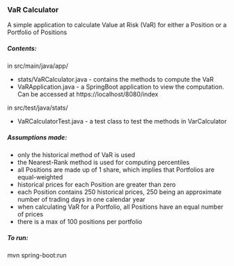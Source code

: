 ### VaR Calculator

A simple application to calculate Value at Risk (VaR) for either a Position or a Portfolio of Positions

##### Contents:
in src/main/java/app/
- stats/VaRCalculator.java - contains the methods to compute the VaR
- VaRApplication.java - a SpringBoot application to view the computation. Can be accessed at https://localhost/8080/index

in src/test/java/stats/
- VaRCalculatorTest.java - a test class to test the methods in VarCalculator


##### Assumptions made:
- only the historical method of VaR is used
- the Nearest-Rank method is used for computing percentiles
- all Positions are made up of 1 share, which implies that Portfolios are equal-weighted 
- historical prices for each Position are greater than zero
- each Position contains 250 historical prices, 250 being an approximate number of trading days in one calendar year
- when calculating VaR for a Portfolio, all Positions have an equal number of prices
- there is a max of 100 positions per portfolio


##### To run:
mvn spring-boot:run